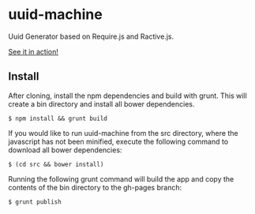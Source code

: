 uuid-machine
============

Uuid Generator based on Require.js and Ractive.js.

[See it in action!](https://evanisnor.github.io/uuid-machine/)

Install
--------------
After cloning, install the npm dependencies and build with grunt. This will create a bin directory and install all bower dependencies.

```
$ npm install && grunt build
```

If you would like to run uuid-machine from the src directory, where the javascript has not been minified, execute the following command to download all bower dependencies:

```
$ (cd src && bower install)
```

Running the following grunt command will build the app and copy the contents of the bin directory to the gh-pages branch:

```
$ grunt publish
```
